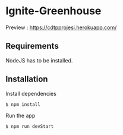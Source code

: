 # Ignite-Greenhouse

Preview : https://cdtpprojesi.herokuapp.com/

## Requirements
<p> NodeJS has to be installed. </p>

## Installation

Install dependencies
```sh
$ npm install
```

Run the app

```sh
$ npm run devStart
```
